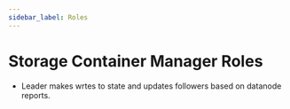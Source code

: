 ```yaml
---
sidebar_label: Roles
---
```


# Storage Container Manager Roles

- Leader makes wrtes to state and updates followers based on datanode reports.

